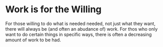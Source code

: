 # Work is for the Willing

For those willing to do what is needed needed, not just what they want, there will always be (and often an abudance of) work. For thos who only want to do certain things in specific ways, there is often a decreasing amount of work to be had.
